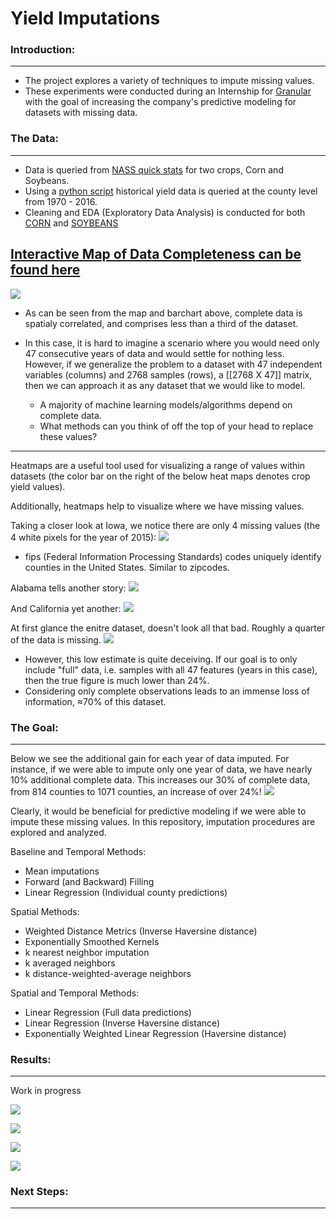# Yield Imputations

### Introduction:
-----------------
- The project explores a variety of techniques to impute missing values. 
- These experiments were conducted during an Internship for [Granular](www.granular.ag) with the goal of increasing the company's predictive modeling for datasets with missing data.


### The Data:
-------------
- Data is queried from [NASS quick stats](https://quickstats.nass.usda.gov/) for two crops, Corn and Soybeans.
- Using a [python script](get_data.py) historical yield data is queried at the county level from 1970 - 2016. 
- Cleaning and EDA (Exploratory Data Analysis) is conducted for both [CORN](corn_EDA.ipynb) and [SOYBEANS](soybeans.ipynb)

## [Interactive Map of Data Completeness can be found here](https://s3.amazonaws.com/yieldimputations/counties_chloropleth_layers_40.html)

![](images/year_counts.png?raw=true)

- As can be seen from the map and barchart above, complete data is spatialy correlated, and comprises less than a third of the dataset. 

- In this case, it is hard to imagine a scenario where you would need only 47 consecutive years of data and would settle for nothing less. However, if we generalize the problem to a dataset with 47 independent variables (columns) and 2768 samples (rows), a [[2768 X 47]] matrix, then we can approach it as any dataset that we would like to model. 
    - A majority of machine learning models/algorithms depend on complete data.
    - What methods can you think of off the top of your head to replace these values?
----
Heatmaps are a useful tool used for visualizing a range of values within datasets (the color bar on the right of the below heat maps denotes crop yield values). 

Additionally, heatmaps help to visualize where we have missing values.

Taking a closer look at Iowa, we notice there are only 4 missing values (the 4 white pixels for the year of 2015):
![](images/IA_heatmap.png?raw=true)
* fips (Federal Information Processing Standards) codes uniquely identify counties in the United States. Similar to zipcodes. 

Alabama tells another story:
![](images/AL_heatmap.png?raw=true)

And California yet another:
![](images/CA_heatmap.png?raw=true)

At first glance the enitre dataset, doesn't look all that bad. Roughly a quarter of the data is missing. 
![](images/full_heatmap.png?raw=true)
- However, this low estimate is quite deceiving. If our goal is to only include "full" data, i.e. samples with all 47 features (years in this case), then the true figure is much lower than 24%. 
- Considering only complete observations leads to an immense loss of information, ≈70% of this dataset. 


### The Goal: 
-------------
Below we see the additional gain for each year of data imputed. For instance, if we were able to impute only one year of data, we have nearly 10% additional complete data. This increases our 30% of complete data, from 814 counties to 1071 counties, an increase of over 24%!
![](images/cumulative_sum.png?raw=true)

Clearly, it would be beneficial for predictive modeling if we were able to impute these missing values. In this repository, imputation procedures are explored and analyzed.

Baseline and Temporal Methods:
- Mean imputations
- Forward (and Backward) Filling
- Linear Regression (Individual county predictions)

Spatial Methods:
- Weighted Distance Metrics (Inverse Haversine distance)
- Exponentially Smoothed Kernels
- k nearest neighbor imputation
- k averaged neighbors 
- k distance-weighted-average neighbors  

Spatial and Temporal Methods: 
- Linear Regression (Full data predictions)
- Linear Regression (Inverse Haversine distance)
- Exponentially Weighted Linear Regression (Haversine distance)

### Results: 
------------
Work in progress 

![](images/all_bootstrap_preds_mae.png?raw=true)

![](images/all_bootstrap_preds_mape.png?raw=true)

![](images/all_bootstrap_preds_rmse.png?raw=true)

![](images/all_bootstrap_preds_r2.png?raw=true)


### Next Steps:
----------------